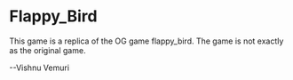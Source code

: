 # Flappy_Bird

This game is a replica of the OG game flappy_bird. The game is not exactly as the original game. 

--Vishnu Vemuri
